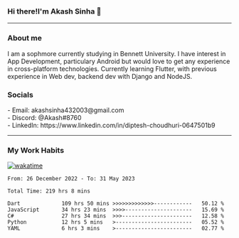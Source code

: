 <h3>Hi there!I'm Akash Sinha 👋</h3>

--- 

<h3>About me</h3>
I am a sophmore currently studying in Bennett University. I have interest in App Development, particulary Android but would love to get any experience in cross-platform technologies. Currently learning Flutter, with previous experience in Web dev, backend dev with Django and NodeJS.

<h3>Socials</h3>
 - Email: akashsinha432003@gmail.com<br>
 - Discord: @Akash#8760<br>
 - LinkedIn: https://www.linkedin.com/in/diptesh-choudhuri-0647501b9<br>


---

<h3>My Work Habits</h3>

[![wakatime](https://wakatime.com/badge/user/938b2951-49cf-4810-9b9e-c17cde3d3343.svg)](https://wakatime.com/@938b2951-49cf-4810-9b9e-c17cde3d3343)

<!--START_SECTION:waka-->

```text
From: 26 December 2022 - To: 31 May 2023

Total Time: 219 hrs 8 mins

Dart             109 hrs 50 mins >>>>>>>>>>>>>------------   50.12 %
JavaScript       34 hrs 23 mins  >>>>---------------------   15.69 %
C#               27 hrs 34 mins  >>>----------------------   12.58 %
Python           12 hrs 5 mins   >------------------------   05.52 %
YAML             6 hrs 3 mins    >------------------------   02.77 %
```

<!--END_SECTION:waka-->

